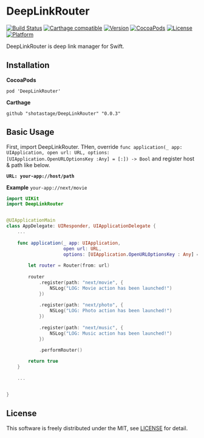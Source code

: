# DeepLinkRouter

[![Build Status](https://travis-ci.org/shotastage/DeepLinkRouter.svg?branch=master)](https://travis-ci.org/shotastage/DeepLinkRouter)
[![Carthage compatible](https://img.shields.io/badge/Carthage-compatible-4BC51D.svg?style=flat)](https://github.com/shotasatge/Fileable)
[![Version](https://img.shields.io/cocoapods/v/DeepLinkRouter.svg?style=flat)](http://cocoapods.org/pods/DeepLinkRouter)
[![CocoaPods](https://img.shields.io/cocoapods/dw/DeepLinkRouter.svg)](http://cocoapods.org/pods/DeepLinkRouter)
[![License](https://img.shields.io/cocoapods/l/DeepLinkRouter.svg?style=flat)](http://cocoapods.org/pods/DeepLinkRouter)
[![Platform](https://img.shields.io/cocoapods/p/DeepLinkRouter.svg?style=flat)](http://cocoapods.org/pods/DeepLinkRouter)

DeepLinkRouter is deep link manager for Swift.


## Installation

**CocoaPods**

```
pod 'DeepLinkRouter'
```


**Carthage**

```
github "shotastage/DeepLinkRouter" "0.0.3"
```


## Basic Usage

First, import DeepLinkRouter.
THen, override `func application(_ app: UIApplication, open url: URL, options: [UIApplication.OpenURLOptionsKey :Any] = [:]) -> Bool` and register host & path like below.


**`URL: your-app://host/path`**

**Example**
`your-app://next/movie`


```swift
import UIKit
import DeepLinkRouter


@UIApplicationMain
class AppDelegate: UIResponder, UIApplicationDelegate {
    ...
    
    func application(_ app: UIApplication,
                     open url: URL,
                     options: [UIApplication.OpenURLOptionsKey : Any] = [:]) -> Bool {
    
        let router = Router(from: url)
                
        router
            .register(path: "next/movie", {
                NSLog("LOG: Movie action has been launched!")
            })
        
            .register(path: "next/photo", {
                NSLog("LOG: Photo action has been launched!")
            })
        
            .register(path: "next/music", {
                NSLog("LOG: Music action has been launched!")
            })
        
            .performRouter()

        return true
    }
    
    ...


}
```


## License

This software is freely distributed under the MIT, see [LICENSE](./LICENSE) for detail.
